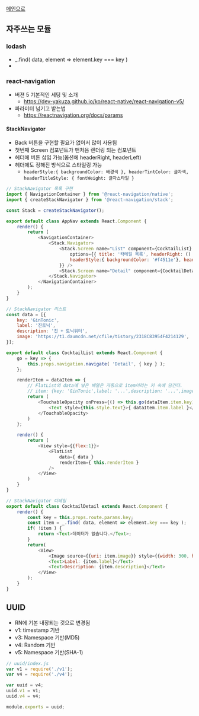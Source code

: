 [메인으로](../README.md)

## 자주쓰는 모듈

### lodash
- _.find( data, element => element.key === key )
- 

### react-navigation
-  버젼 5 기본적인 세팅 및 소개
	- https://dev-yakuza.github.io/ko/react-native/react-navigation-v5/
- 파라미터 넘기고 받는법
	- https://reactnavigation.org/docs/params

#### StackNavigator
- Back 버튼을 구현할 필요가 없어서 많이 사용됨
- 첫번째 Screen 컴포넌트가 맨처음 렌더링 되는 컴포넌트
- 헤더에 버튼 삽입 가능(옵션에 headerRight, headerLeft)
- 헤더에도 정해진 방식으로 스타일링 가능
	- ```headerStyle:{ backgroundColor: 배경색 }, headerTintColor: 글자색, headerTitleStyle: { fontWeight: 글자스타일 }```

```javascript
// StackNavigator 목록 구현
import { NavigationContainer } from '@react-navigation/native';
import { createStackNavigator } from '@react-navigation/stack';

const Stack = createStackNavigator();

export default class AppNav extends React.Component {
	render() {
		return (
			<NavigationContainer>
				<Stack.Navigator>
					<Stack.Screen name="List" component={CocktailList}
						options={{ title: '칵테일 목록', headerRight: () => (<Button title="info" onPress={() => alert("hello")}></Button>),
						headerStyle:{ backgroundColor: '#f4511e'}, headerTintColor: '#fff', headerTitleStyle: { fontWeight: 'bold' }
					}} />
					<Stack.Screen name="Detail" component={CocktailDetail} options={{title: '상세'}} />
				</Stack.Navigator>
			</NavigationContainer>
		);
	}
}
```

```javascript
// StackNavigator 리스트
const data = [{
	key: 'GinTonic',
	label: '진토닉',
	description: '진 + 토닉워터',
	image: 'https://t1.daumcdn.net/cfile/tistory/2318C83954F4214129',
}];

export default class CocktailList extends React.Component {
	go = key => {
		this.props.navigation.navigate( 'Detail', { key } );
	};

	renderItem = dataItem => {
		// FlatList의 data에 넣은 배열은 자동으로 item이라는 키 속에 담긴다.
		// item: {key: 'GinTonic',label: '...',description: '...',image: '...'}
		return (
			<TouchableOpacity onPress={() => this.go(dataItem.item.key)} style={this.style.button}>
				<Text style={this.style.text}>{ dataItem.item.label }</Text>
			</TouchableOpacity>
		)
	};

	render() {
		return (
			<View style={{flex:1}}>
				<FlatList
					data={ data }
					renderItem={ this.renderItem }
				/>
			</View>
		)
	}
}
```

```javascript
// StackNavigator 디테일
export default class CocktailDetail extends React.Component {
	render() {
		const key = this.props.route.params.key;
		const item = _.find( data, element => element.key === key );
		if( !item ) {
			return <Text>데이터가 없습니다.</Text>;
		}
		return(
			<View>
				<Image source={{uri: item.image}} style={{width: 300, height: 300}} resizeMode={ 'contain' }/>
				<Text>Label: {item.label}</Text>
				<Text>Description: {item.description}</Text>
			</View>
		);
	}
}
```

## UUID
- RN에 기본 내장되는 것으로 변경됨
- v1: timestamp 기반
- v3: Namespace 기반(MD5)
- v4: Random 기반
- v5: Namespace 기반(SHA-1)

```javascript
// uuid/index.js
var v1 = require('./v1');
var v4 = require('./v4');

var uuid = v4;
uuid.v1 = v1;
uuid.v4 = v4;

module.exports = uuid;
```

```javascript
```

```javascript
```

```javascript
```

```javascript
```

```javascript
```

```javascript
```

```javascript
```

```javascript
```

```javascript
```


